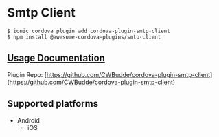 # Smtp Client

```
$ ionic cordova plugin add cordova-plugin-smtp-client
$ npm install @awesome-cordova-plugins/smtp-client
```

## [Usage Documentation](https://danielsogl.gitbook.io/awesome-cordova-plugins/plugins/smtp-client/)

Plugin Repo: [https://github.com/CWBudde/cordova-plugin-smtp-client](https://github.com/CWBudde/cordova-plugin-smtp-client)



## Supported platforms

- Android
  - iOS
  


